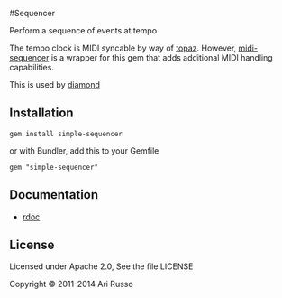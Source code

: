 #Sequencer

Perform a sequence of events at tempo

The tempo clock is MIDI syncable by way of [topaz](http://github.com/arirusso/topaz).  However, [midi-sequencer](http://github.com/arirusso/midi-sequencer) is a wrapper for this gem that adds additional MIDI handling capabilities.

This is used by [diamond](http://github.com/arirusso/diamond)

## Installation

`gem install simple-sequencer`
  
  or with Bundler, add this to your Gemfile
  
`gem "simple-sequencer"` 

## Documentation

* [rdoc](http://rubydoc.info/github/arirusso/sequencer) 

## License

Licensed under Apache 2.0, See the file LICENSE

Copyright © 2011-2014 Ari Russo